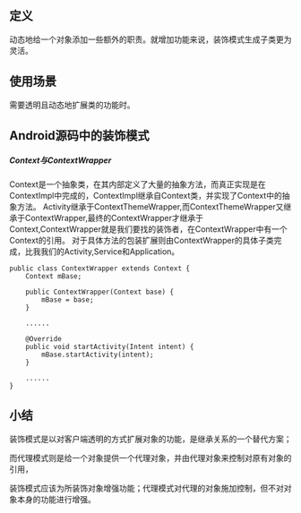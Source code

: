 
## 定义

动态地给一个对象添加一些额外的职责。就增加功能来说，装饰模式生成子类更为灵活。

## 使用场景
需要透明且动态地扩展类的功能时。


## Android源码中的装饰模式
##### Context与ContextWrapper
Context是一个抽象类，在其内部定义了大量的抽象方法，而真正实现是在ContextImpl中完成的，ContextImpl继承自Context类，并实现了Context中的抽象方法。
Activity继承于ContextThemeWrapper,而ContextThemeWrapper又继承于ContextWrapper,最终的ContextWrapper才继承于Context,ContextWrapper就是我们要找的装饰者，在ContextWrapper中有一个Context的引用。
对于具体方法的包装扩展则由ContextWrapper的具体子类完成，比我我们的Activity,Service和Application。

```
public class ContextWrapper extends Context {
    Context mBase;

    public ContextWrapper(Context base) {
        mBase = base;
    }
    
    ......
    
    @Override
    public void startActivity(Intent intent) {
        mBase.startActivity(intent);
    }
    
    ......
}
```
## 小结
装饰模式是以对客户端透明的方式扩展对象的功能，是继承关系的一个替代方案；

而代理模式则是给一个对象提供一个代理对象，并由代理对象来控制对原有对象的引用，

装饰模式应该为所装饰对象增强功能；代理模式对代理的对象施加控制，但不对对象本身的功能进行增强。